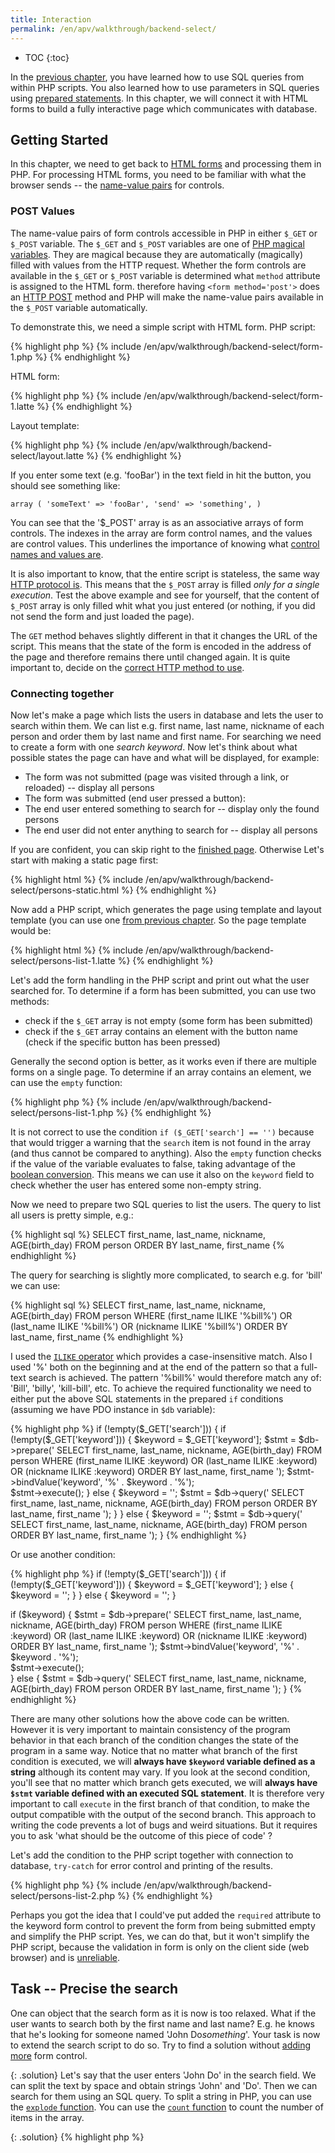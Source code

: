 ```yaml
---
title: Interaction
permalink: /en/apv/walkthrough/backend-select/
---
```


* TOC
{:toc}

In the [previous chapter](todo), you have learned how to use SQL queries from
within PHP scripts. You also learned how to use parameters in SQL 
queries using [prepared statements](todo). In this chapter, we will connect
it with HTML forms to build a fully interactive page which communicates with 
database.

## Getting Started
In this chapter, we need to get back to [HTML forms](todo) and processing them in PHP.
For processing HTML forms, you need to be familiar with what the browser sends -- 
the [name-value pairs](todo) for controls.

### POST Values
The name-value pairs of form controls accessible in PHP in either `$_GET` or `$_POST` variable. The `$_GET` 
and `$_POST` variables are one of [PHP magical variables](todo). They are magical because they are automatically
(magically) filled with values from the HTTP request. Whether the form controls are available in the 
`$_GET` or `$_POST` variable is determined what `method` attribute is assigned to the HTML form. therefore
having `<form method='post'>` does an [HTTP POST](todo) method and PHP will make the name-value pairs available
in the `$_POST` variable automatically.  

To demonstrate this, we need a simple script with HTML form. PHP script:

{% highlight php %}
{% include /en/apv/walkthrough/backend-select/form-1.php %}
{% endhighlight %}

HTML form:

{% highlight php %}
{% include /en/apv/walkthrough/backend-select/form-1.latte %}
{% endhighlight %}

Layout template:

{% highlight php %}
{% include /en/apv/walkthrough/backend-select/layout.latte %}
{% endhighlight %}

If you enter some text (e.g. 'fooBar') in the text field in hit the button, 
you should see something like:

    array ( 'someText' => 'fooBar', 'send' => 'something', )

You can see that the '$_POST' array is as an associative arrays of form controls. The indexes 
in the array are form control names, and the values are control values. This underlines
the importance of knowing what [control names and values are](todo).

It is also important to know, that the entire script is stateless, the same 
way [HTTP protocol is](todo). This means that the `$_POST` array is filled
*only for a single execution*. Test the above example and see for yourself, that
the content of `$_POST` array is only filled whit what you just entered
(or nothing, if you did not send the form and just loaded the page).

The `GET` method behaves slightly different in that it changes the URL of the script. This 
means that the state of the form is encoded in the address of the page and therefore remains there
until changed again. It is quite important to, decide on the [correct HTTP method to use](todo).  

### Connecting together
Now let's make a page which lists the users in database and lets the user to search within them.
We can list e.g. first name, last name, nickname of each person and order them by last name and 
first name. For searching we need to create a form with one *search keyword*.
Now let's think about what possible states the page can have and what will be displayed, for example:

- The form was not submitted (page was visited through a link, or reloaded) -- display all persons
- The form was submitted (end user pressed a button): 
 - The end user entered something to search for -- display only the found persons
 - The end user did not enter anything to search for -- display all persons

If you are confident, you can skip right to the [finished page](todo). Otherwise 
Let's start with making a static page first:

{% highlight html %}
{% include /en/apv/walkthrough/backend-select/persons-static.html %}
{% endhighlight %}

Now add a PHP script, which generates the page using template and layout template (you can
use one [from previous chapter](todo). So the page template would be: 

{% highlight html %}
{% include /en/apv/walkthrough/backend-select/persons-list-1.latte %}
{% endhighlight %}

Let's add the form handling in the PHP script and print out what the user searched for. 
To determine if a form has been submitted, you can use two methods:

- check if the `$_GET` array is not empty (some form has been submitted)
- check if the `$_GET` array contains an element with the button name (check if the specific button has been pressed)

Generally the second option is better, as it works even if there are multiple forms on
a single page. To determine if an array contains an element, we can use the `empty` function: 

{% highlight php %}
{% include /en/apv/walkthrough/backend-select/persons-list-1.php %}
{% endhighlight %}

It is not correct to use the condition `if ($_GET['search'] == '')` because that would trigger a warning 
that the `search` item is not found in the array (and thus cannot be compared to anything). Also the 
`empty` function checks if the value of the variable evaluates to false, taking advantage of the
[boolean conversion](todo). This means we can use it also on the `keyword` field to check whether the
user has entered some non-empty string.

Now we need to prepare two SQL queries to list the users. The query to list all users is pretty simple, 
e.g.:

{% highlight sql %}
SELECT first_name, last_name, nickname, AGE(birth_day) FROM person 
ORDER BY last_name, first_name
{% endhighlight %}

The query for searching is slightly more complicated, to search e.g. for 'bill' we can use:

{% highlight sql %}
SELECT first_name, last_name, nickname, AGE(birth_day) FROM person
WHERE (first_name ILIKE '%bill%') OR (last_name ILIKE '%bill%') OR (nickname ILIKE '%bill%')
ORDER BY last_name, first_name
{% endhighlight %}

I used the [`ILIKE` operator](todo) which provides a case-insensitive match. Also I used '%' both
on the beginning and at the end of the pattern so that a full-text search is achieved. The pattern
'%bill%' would therefore match any of: 'Bill', 'billy', 'kill-bill', etc.
To achieve the required functionality we need to either put the above SQL statements in the 
prepared `if` conditions (assuming we have PDO instance in `$db` variable): 

{% highlight php %}
if (!empty($_GET['search'])) {
	if (!empty($_GET['keyword'])) {
        $keyword = $_GET['keyword'];
		$stmt = $db->prepare('
            SELECT first_name, last_name, nickname, AGE(birth_day) FROM person
            WHERE (first_name ILIKE :keyword) OR (last_name ILIKE :keyword) OR (nickname ILIKE :keyword)
            ORDER BY last_name, first_name
        ');
        $stmt->bindValue('keyword', '%' . $keyword . '%'); 		
        $stmt->execute();
	} else {
		$keyword = '';
		$stmt = $db->query('
            SELECT first_name, last_name, nickname, AGE(birth_day) FROM person 
            ORDER BY last_name, first_name
        ');
	}
} else {
	$keyword = '';
    $stmt = $db->query('
        SELECT first_name, last_name, nickname, AGE(birth_day) FROM person 
        ORDER BY last_name, first_name
    ');
}
{% endhighlight %}

Or use another condition:

{% highlight php %}
if (!empty($_GET['search'])) {
	if (!empty($_GET['keyword'])) {
        $keyword = $_GET['keyword'];
	} else {
		$keyword = '';
	}
} else {
	$keyword = '';
}

if ($keyword) {
    $stmt = $db->prepare('
        SELECT first_name, last_name, nickname, AGE(birth_day) FROM person
        WHERE (first_name ILIKE :keyword) OR (last_name ILIKE :keyword) OR (nickname ILIKE :keyword)
        ORDER BY last_name, first_name
    ');
    $stmt->bindValue('keyword', '%' . $keyword . '%'); 		
    $stmt->execute();    
} else {
    $stmt = $db->query('
        SELECT first_name, last_name, nickname, AGE(birth_day) FROM person 
        ORDER BY last_name, first_name
    ');
}
{% endhighlight %}

There are many other solutions how the above code can be written. However it is very important to maintain 
consistency of the program behavior in that each branch of the condition changes the state of the program 
in a same way. Notice that no matter what branch of the first condition is executed, we 
will **always have `$keyword` variable defined as a string** although its content may vary.
If you look at the second condition, you'll see that no matter which branch gets executed, we 
will **always have `$stmt` variable defined with an executed SQL statement**. It is therefore 
very important to call `execute` in the first branch of that condition, to make the output compatible
with the output of the second branch. This approach to writing the code prevents a lot of bugs and
weird situations. But it requires you to ask 'what should be the outcome of this piece of code' ?

Let's add the condition to the PHP script together with connection to database, `try-catch` for error control
and printing of the results.

{% highlight php %}
{% include /en/apv/walkthrough/backend-select/persons-list-2.php %}
{% endhighlight %}

Perhaps you got the idea that I could've put added the `required` attribute to the keyword
form control to prevent the form from being submitted empty and simplify the PHP script. Yes, we
can do that, but it won't simplify the PHP script, because the validation in form is
only on the client side (web browser) and is [unreliable](todo). 

## Task -- Precise the search
One can object that the search form as it is now is too relaxed. What if the user wants to 
search both by the first name and last name? E.g. he knows that he's looking for 
someone named 'John Do*something*'. Your task is now to extend the search script to 
do so. Try to find a solution without [adding more](todo) form control.

{: .solution}
Let's say that the user enters 'John Do' in the search field. We can split the text by space and 
obtain strings 'John' and 'Do'. Then we can search for them using an SQL query. To split a string
in PHP, you can use the [`explode` function](todo). You can use the [`count` function](todo) to
count the number of items in the array.

{: .solution}
{% highlight php %}
<?php
$keyword = 'John Do';
$parts = explode(' ', $keyword);
$first_name = $parts[0];
$last_name = $parts[1];
{% endhighlight %}

{: .solution}
You need to implement an extended logic to handle all the possible cases. It is not mandatory for the 
end-user to enter two words. What happens when the user enters only a single word? What happens when 
the user enters three words? What are all the possible states?

{: .solution}
- The form was not submitted -- display nothing
- The form was submitted (user pressed the search button): 
 - User entered no keyword -- display nothing
 - User entered a single keyword -- display persons with matching first name or last name 
 - User entered two keyword -- split the keyword into words and search for user with first name matching the first 
 word and last name matching the second word
 - User entered three keywords -- display an error message 

Page template (notice the introduction of `$message` variable:

{: .solution}
{% highlight html %}
{% include /en/apv/walkthrough/backend-select/persons-list-sol.latte %}
{% endhighlight %}

PHP script (notice that the queries have different boolean operators):

{% highlight php %}
{% include /en/apv/walkthrough/backend-select/persons-list-sol.php %}
{% endhighlight %}

{: .note}
The above script is written in slightly different style than the [previous one](todo). Here, I 
maintained the consistency of state by first initializing the `$persons` and `$message` variables
to some default values and used the conditions to change them only when necessary. This leads 
to more concise code, which may be harder to read as it does not explicitly enumerate all of the 
possible states. This is however a more practical approach. 

## Summary
There are many more options (probably thousands!), how the above search form can be implemented.
For example you can add searching by nickname, day of birth, height etc. There are many possibilities
how all those criteria can be combined, which leads us to [application design](todo).   

In this chapter you learned how to process HTML forms in PHP script.
You should be familiar with the structure of `$_GET` and `$_POST` variables.
Make sure you understand the rules how HTML form controls are transformed into
[name-value pairs](todo) and subsequently into `$_GET` and `$_POST` variables.
This allows you to implement your own logic into of the application behavior. So from now on, most of the 
exercises have virtually unlimited number of solutions. 

### New Concepts and Terms
- Processing HTML forms
- HTTP GET 
- HTTP POST
- $\_GET and $\_POST magical variables
